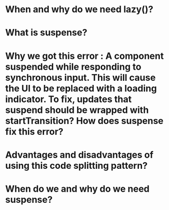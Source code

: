 # When and why do we need lazy()?






# What is suspense?






# Why we got this error : A component suspended while responding to synchronous input. This will cause the UI to be replaced with a loading indicator. To fix, updates that suspend should be wrapped with startTransition? How does suspense fix this error?






# Advantages and disadvantages of using this code splitting pattern?






# When do we and why do we need suspense?